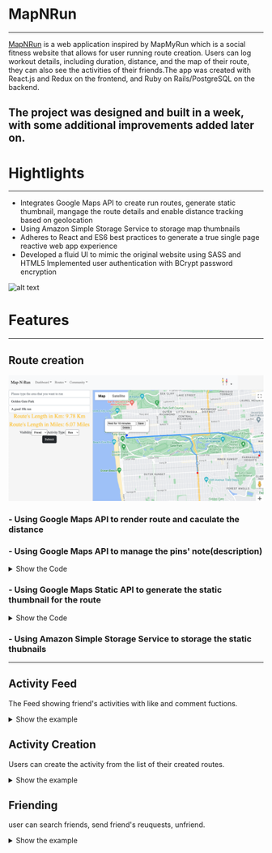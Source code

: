 # **MapNRun**
----
[MapNRun](https://mapnru.heroku.com) is a web application inspired by MapMyRun which is a social fitness website that allows for user running route creation. Users can log workout details, including duration, distance, and the map of their route, they can also see the activities of their friends.The app was created with React.js and Redux on the frontend, and Ruby on Rails/PostgreSQL on the backend.

The project was designed and built in a week, with some additional improvements added later on.
---
# **Hightlights**
---
* Integrates Google Maps API to create run routes, generate static thumbnail, mangage the route details and enable distance tracking based on geolocation
* Using Amazon Simple Storage Service to storage map thumbnails 
* Adheres to React and ES6 best practices to generate a true single page reactive web app experience
* Developed a fluid UI to mimic the original website using SASS and HTML5
Implemented user authentication with BCrypt password encryption


![alt text][homeimg]

# **Features**
---
## **Route creation**
![alt text][createrouteimg]

### - **Using Google Maps API to render route and caculate the distance**
### - **Using Google Maps API to manage the pins' note(description)**
<details>
<summary>Show the Code</summary>

```javascript
renderRoute(){
        let customIcon ={
            path: "M 0 -2 C -2 -2 -2 1 0 1 S 2 -2 0 -2",
            fillColor: "blue",
            strokeWeight: 0,
            fillOpacity: 0.8,
            scale: 3,
            
        };
        let customIconRed ={
            path: "M 0 -2 C -2 -2 -2 1 0 1 S 2 -2 0 -2",
            fillColor: 'red',
            strokeWeight: 0,
            fillOpacity: 0.8,
            scale: 3,
        };
        // put the pin for the first marker
        if(this.nodes.length < 2){
            this.start_point = new google.maps.Marker({
                position: this.nodes[0].location,
                icon: customIcon,
                map: this.map,
            })
            
        }
        else{
            //now we can draw map with these data
            if(this.start_point != null){
                this.start_point.setMap(null);
            }
            const nodesLength = this.nodes.length
            const headTail = [{location:this.nodes[0].location},{location:this.nodes[nodesLength-1].location}]
            let tmp = this.nodes.slice(1,-1)
            const betweens = tmp.map(el => { return {
                location:el.location,
                stopover:true,
            };});
            return this.directionsService
            .route({
                origin: headTail[0],
                destination: headTail[1],
                waypoints: betweens,
                optimizeWaypoints: true,
                travelMode: google.maps.TravelMode.WALKING,
            }).then(
                response =>{
                    this.directionsRenderer.setOptions({
                        directions:response,
                        suppressMarkers: true,
                        
                    });
                    
                    this.route_steps = response.routes[0].legs;
                    this.response = response;
                    this.nodes.forEach((el,idx)=>{
                        if(idx == 0 || idx == nodesLength -1){
                            this.createMarker(el.location,customIconRed,'headTail',idx,el.description);
                        }else{
                            this.createMarker(el.location,customIcon,'between',idx,el.description);
                        }
                    })
                    
                },  
                errors => {
                    console.log('render map errors',errors)
                }
            )


        }
        if(this.callFormListener == false){
            // add listening for description
            $('#map-container').on('submit','.info-description-form',(e)=>{
                e.preventDefault(); 
                let currentForm = e.currentTarget;
                let formData = new FormData(currentForm);
                let nId = parseInt(currentForm.id.slice(9));
                this.nodes[nId]['description'] = formData.get('description');
            });

            //add the delete handler
            $('#map-container').on('submit','.info-delete-form',(e)=>{
                e.preventDefault(); 
                let currentForm = e.currentTarget;
                let nId = parseInt(currentForm.id.slice(16))
                this.currentInfoWindow.close();
                this.infoNodes.forEach(el => {
                    google.maps.event.clearInstanceListeners(el);
                    el.setMap(null)
                })
                this.infoNodes = [];
                this.nodes.splice(nId,1);
                this.renderRoute();

            });
            this.callFormListener = true
        }
    }
```

</details>



### - **Using Google Maps Static API to generate the static thumbnail for the route**

<details>
<summary>Show the Code</summary>

``` javascript
getPreviewURL(){
        if (this.response != null){
        let encodedPath = this.response.routes[0].overview_polyline
        let url = `https://maps.googleapis.com/maps/api/staticmap?size=200x200&path=weight:3%7Ccolor:red%7Cenc:${encodedPath}&key=${keys.map}&v=beta&callback=initMap`
        return url;
        }else{
            return null;
        }
        

    }
```
</details>


### - **Using Amazon Simple Storage Service to storage the static thubnails**
----
## **Activity Feed**
The Feed showing friend's activities with like and comment fuctions.
<details>

<summary>Show the example  </summary>

![alt text][feedimg]
</details>

## **Activity Creation**
Users can create the activity from the list of their created routes.
<details>

<summary>Show the example  </summary>

![alt text][addactivityimg]
</details>


## **Friending** 
user can search friends, send friend's reuquests, unfriend.

<details>

<summary>Show the example </summary>

![alt text][friendsimg]
</details>



[homeimg]: https://github.com/phamv21/stvp-running-shape/blob/main/app/assets/screenshots/Home.png?raw=true "Home"

[activitiesimg]: https://github.com/phamv21/stvp-running-shape/blob/main/app/assets/screenshots/activities.png?raw=true "Activities"

[addactivityimg]: https://github.com/phamv21/stvp-running-shape/blob/main/app/assets/screenshots/add%20activity.png?raw=true "Add Activity"

[createrouteimg]: https://github.com/phamv21/stvp-running-shape/blob/main/app/assets/screenshots/create%20route.png?raw=true "Create New Route"

[feedimg]: https://github.com/phamv21/stvp-running-shape/blob/main/app/assets/screenshots/feed.png?raw=true "Feed"

[friendsimg]: https://github.com/phamv21/stvp-running-shape/blob/main/app/assets/screenshots/friends.png?raw=true "Friends"

[routesimg]: https://github.com/phamv21/stvp-running-shape/blob/main/app/assets/screenshots/routes.png?raw=true "Routes"

[searchroutesimg]: https://github.com/phamv21/stvp-running-shape/blob/main/app/assets/screenshots/search%20routes.png?raw=true "Search"

[showroutesearch]: https://github.com/phamv21/stvp-running-shape/blob/main/app/assets/screenshots/show%20route%20search.png?raw=true "Search Show"

[showroute]: https://github.com/phamv21/stvp-running-shape/blob/main/app/assets/screenshots/show%20route.png?raw=true "Show Route"


